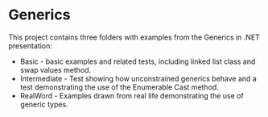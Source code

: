 ﻿Generics
========================

This project contains three folders with examples from the Generics in 
.NET presentation:

* Basic - basic examples and related tests, including linked list class 
and swap values method.
* Intermediate - Test showing how unconstrained generics behave and a 
test demonstrating the use of the Enumerable Cast method.
* RealWord - Examples drawn from real life demonstrating the use of 
generic types.